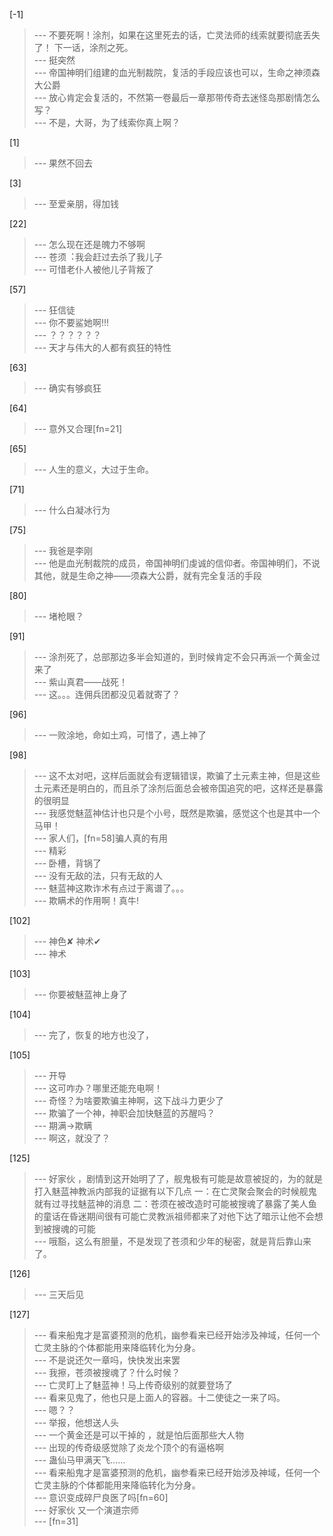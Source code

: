 
[-1] 
>--- 不要死啊！涂剂，如果在这里死去的话，亡灵法师的线索就要彻底丢失了！
下一话，涂剂之死。<br>
>--- 挺突然<br>
>--- 帝国神明们组建的血光制裁院，复活的手段应该也可以，生命之神须森大公爵<br>
>--- 放心肯定会复活的，不然第一卷最后一章那带传奇去迷怪岛那剧情怎么写？<br>
>--- 不是，大哥，为了线索你真上啊？<br>

[1] 
>--- 果然不回去<br>

[3] 
>--- 至爱亲朋，得加钱<br>

[22] 
>--- 怎么现在还是魄力不够啊<br>
>--- 苍须︓我会赶过去杀了我儿子<br>
>--- 可惜老仆人被他儿子背叛了<br>

[57] 
>--- 狂信徒<br>
>--- 你不要鲨她啊!!!<br>
>--- ？？？？？？<br>
>--- 天才与伟大的人都有疯狂的特性<br>

[63] 
>--- 确实有够疯狂<br>

[64] 
>--- 意外又合理[fn=21]<br>

[65] 
>--- 人生的意义，大过于生命。<br>

[71] 
>--- 什么白凝冰行为<br>

[75] 
>--- 我爸是李刚<br>
>--- 他是血光制裁院的成员，帝国神明们虔诚的信仰者。帝国神明们，不说其他，就是生命之神——须森大公爵，就有完全复活的手段<br>

[80] 
>--- 堵枪眼？<br>

[91] 
>--- 涂剂死了，总部那边多半会知道的，到时候肯定不会只再派一个黄金过来了<br>
>--- 紫山真君——战死！<br>
>--- 这。。。连佣兵团都没见着就寄了？<br>

[96] 
>--- 一败涂地，命如土鸡，可惜了，遇上神了<br>

[98] 
>--- 这不太对吧，这样后面就会有逻辑错误，欺骗了土元素主神，但是这些土元素还是明白的，而且杀了涂剂后面总会被帝国追究的吧，这样还是暴露的很明显<br>
>--- 我感觉魅蓝神估计也只是个小号，既然是欺骗，感觉这个也是其中一个马甲！<br>
>--- 家人们，[fn=58]骗人真的有用<br>
>--- 精彩<br>
>--- 卧槽，背锅了<br>
>--- 没有无敌的法，只有无敌的人<br>
>--- 魅蓝神这欺诈术有点过于离谱了。。。<br>
>--- 欺瞒术的作用啊！真牛!<br>

[102] 
>--- 神色✘ 神术✔<br>
>--- 神术<br>

[103] 
>--- 你要被魅蓝神上身了<br>

[104] 
>--- 完了，恢复的地方也没了，<br>

[105] 
>--- 开导<br>
>--- 这可咋办？哪里还能充电啊！<br>
>--- 奇怪？为啥要欺骗主神啊，这下战斗力更少了<br>
>--- 欺骗了一个神，神职会加快魅蓝的苏醒吗？<br>
>--- 期满→欺瞒<br>
>--- 啊这，就没了？<br>

[125] 
>--- 好家伙 ，剧情到这开始明了了，舰鬼极有可能是故意被捉的，为的就是打入魅蓝神教派内部我的证据有以下几点
一：在亡灵聚会聚会的时候舰鬼就有过寻找魅蓝神的消息
二：苍须在被改造时可能被搜魂了暴露了美人鱼的童话在昏迷期间很有可能亡灵教派祖师都来了对他下达了暗示让他不会想到被搜魂的可能<br>
>--- 哦豁，这么有胆量，不是发现了苍须和少年的秘密，就是背后靠山来了。<br>

[126] 
>--- 三天后见<br>

[127] 
>--- 看来船鬼才是富婆预测的危机，幽参看来已经开始涉及神域，任何一个亡灵主脉的个体都能用来降临转化为分身。<br>
>--- 不是说还欠一章吗，快快发出来罢<br>
>--- 我擦，苍须被搜魂了？什么时候？<br>
>--- 亡灵盯上了魅蓝神！马上传奇级别的就要登场了<br>
>--- 看来见鬼了，他也只是上面人的容器。十二使徒之一来了吗。<br>
>--- 嗯？？<br>
>--- 举报，他想送人头<br>
>--- 一个黄金还是可以干掉的 ，就是怕后面那些大人物<br>
>--- 出现的传奇级感觉除了炎龙个顶个的有逼格啊<br>
>--- 蛊仙马甲满天飞……<br>
>--- 看来船鬼才是富婆预测的危机，幽参看来已经开始涉及神域，任何一个亡灵主脉的个体都能用来降临转化为分身。<br>
>--- 意识变成碎尸良医了吗[fn=60]<br>
>--- 好家伙 又一个演道宗师<br>
>--- [fn=31]<br>
